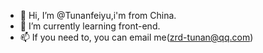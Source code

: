 - 👋 Hi, I’m @Tunanfeiyu,i'm from China.
- 🌱 I’m currently learning front-end.
- 📫 If you need to, you can email me(zrd-tunan@qq.com)

<!---
Tunanfeiyu/Tunanfeiyu is a ✨ special ✨ repository because its `README.md` (this file) appears on your GitHub profile.
You can click the Preview link to take a look at your changes.
--->
